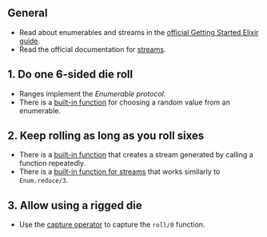## General

- Read about enumerables and streams in the [official Getting Started Elixir guide][getting-started-streams].
- Read the official documentation for [streams][stream].

## 1. Do one 6-sided die roll

- Ranges implement the _Enumerable protocol_.
- There is a [built-in function][enum-random] for choosing a random value from an enumerable.

## 2. Keep rolling as long as you roll sixes

- There is a [built-in function][stream-repeatedly] that creates a stream generated by calling a function repeatedly.
- There is a [built-in function for streams][stream-transform] that works similarly to `Enum.reduce/3`.

## 3. Allow using a rigged die

- Use the [capture operator][special-forms-capture] to capture the `roll/0` function.

[stream]: https://hexdocs.pm/elixir/Stream.html
[getting-started-streams]: https://elixir-lang.org/getting-started/enumerables-and-streams.html
[enum-random]: https://hexdocs.pm/elixir/Enum.html#random/1
[stream-repeatedly]: https://hexdocs.pm/elixir/Stream.html#repeatedly/1
[stream-transform]: https://hexdocs.pm/elixir/Stream.html#transform/3
[special-forms-capture]: https://hexdocs.pm/elixir/Kernel.SpecialForms.html#&/1
